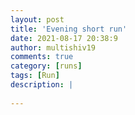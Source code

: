 ```yaml
---
layout: post
title: 'Evening short run'
date: 2021-08-17 20:38:9
author: multishiv19
comments: true
category: [runs]
tags: [Run]
description: |
    
---
```





<div width='100%' class='strava-embed-placeholder' data-embed-type='activity' data-embed-id='5805921717'></div>
<script src='https://strava-embeds.com/embed.js'></script>
